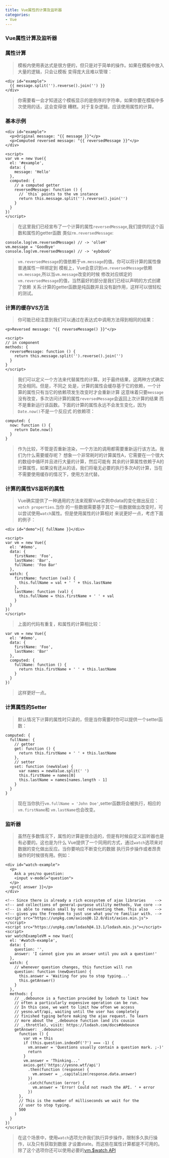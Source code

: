 ```yaml
---
title: Vue属性的计算及监听器
categories:
- Vue
---
```

### Vue属性计算及监听器    

### 属性计算    
>模板内使用表达式是很方便的，但只是对于简单的操作。如果在模板中放入大量的逻辑，只会让模板
>变得庞大且难以管理：

```
<div id="example">
  {{ message.split('').reverse().join('') }}
</div>
```
>你需要看一会才知道这个模板显示的是倒序的字符串，如果你要在模板中多次使用的话，这会变得很
>糟糕。对于复杂逻辑，应该使用属性的计算。

### 基本示例    

```
<div id="example">
  <p>Original message: "{{ message }}"</p>
  <p>Computed reversed message: "{{ reversedMessage }}"</p>
</div>

<script>
var vm = new Vue({
  el: '#example',
  data: {
    message: 'Hello'
  },
  computed: {
    // a computed getter
    reversedMessage: function () {
      // `this` points to the vm instance
      return this.message.split('').reverse().join('')
    }
  }
})
</script>
```
>在这里我们已经宣布了一个计算的属性`reversedMessage`,我们提供的这个函数和属性的getter函数
>类似`rm.reversedMessage`:

```
console.log(vm.reversedMessage) // -> 'olleH'
vm.message = 'Goodbye'
console.log(vm.reversedMessage) // -> 'eybdooG'
```
>`vm.reversedMessage`的值依赖于`vm.message`的值。你可以将计算的属性像普通属性一样绑定到
>模板上，Vue会意识到`vm.reversedMessage`依赖`vm.message`,所以当`vm.message`改变的时候
>修改对应绑定的`vm.reversedMessage`的值，当然最好的部分是我们已经以声明的方式创建了依赖
>关系:计算的getter函数是纯函数并且没有副作用，这样可以很轻松的测试。

### 计算的缓存VS方法    
>你可能已经注意到我们可以通过在表达式中调用方法得到相同的结果：

```
<p>Reversed message: "{{ reverseMessage() }}"</p>

<script>
// in component
methods: {
  reverseMessage: function () {
    return this.message.split('').reverse().join('')
  }
}
</script>
```
>我们可以定义一个方法来代替属性的计算。对于最终结果，这两种方式确实完全相同。但是，不同之
>处是，计算的属性会缓存基于它的依赖，一个计算的属性只有当它的依赖项发生改变时才会重新计算
>这意味着只要`message`没有改变，多次访问计算的属性`reversedMessage`会返回上次计算的结果
>而不是重新运行该函数。下面的计算的属性永远不会发生变化，因为`Date.now()`不是一个反应式
>的依赖项：

```
computed: {
  now: function () {
    return Date.now()
  }
}
```
>作为比较，不管是否重新渲染，一个方法的调用都需要重新运行该方法。我们为什么需要缓存呢？
>想象一个非常耗时的计算属性A，它需要在一个很大的数组中循环并且进行大量的计算，然后可能有
>其余的计算属性依赖于A的计算属性，如果没有还从的话，我们将毫无必要的执行多次A的计算，当在
>不需要使用缓存的情况下，使用方法代替。

### 计算的属性VS监听的属性    
>Vue确实提供了一种通用的方法来观察Vue实例中data的变化做出反应：`watch properties`.当你
>的一些数据需要基于其它一些数据做出改变时，可以尝试使用`watch`属性。但是使用属性的计算相对
>来说更好一点，考虑下面的例子：

```
<div id="demo">{{ fullName }}</div>

<script>
var vm = new Vue({
  el: '#demo',
  data: {
    firstName: 'Foo',
    lastName: 'Bar',
    fullName: 'Foo Bar'
  },
  watch: {
    firstName: function (val) {
      this.fullName = val + ' ' + this.lastName
    },
    lastName: function (val) {
      this.fullName = this.firstName + ' ' + val
    }
  }
})
</script>
```
>上面的代码有重复，和属性的计算相比较：

```
var vm = new Vue({
  el: '#demo',
  data: {
    firstName: 'Foo',
    lastName: 'Bar'
  },
  computed: {
    fullName: function () {
      return this.firstName + ' ' + this.lastName
    }
  }
})
```
>这样更好一点。

### 计算属性的Setter    
>默认情况下计算的属性时只读的，但是当你需要时你可以提供一个setter函数：    

```
computed: {
  fullName: {
    // getter
    get: function () {
      return this.firstName + ' ' + this.lastName
    },
    // setter
    set: function (newValue) {
      var names = newValue.split(' ')
      this.firstName = names[0]
      this.lastName = names[names.length - 1]
    }
  }
}
```
>现在当你执行`vm.fullName = 'John Doe'`,setter函数将会被执行，相应的`vm.firstName`和
`vm.lastName`也会改变。

### 监听器    
>虽然在多数情况下，属性的计算是很合适的，但是有时候自定义监听器也是有必要的。这也是为什么
>Vue提供了一个同用的方式，通过`watch`选项来对数据的变化做出反应。当你要响应不断变化的数据
>执行异步操作或者昂贵操作的时候很有用。例如：

```
<div id="watch-example">
  <p>
    Ask a yes/no question:
    <input v-model="question">
  </p>
  <p>{{ answer }}</p>
</div>

<!-- Since there is already a rich ecosystem of ajax libraries    -->
<!-- and collections of general-purpose utility methods, Vue core -->
<!-- is able to remain small by not reinventing them. This also   -->
<!-- gives you the freedom to just use what you're familiar with. -->
<script src="https://unpkg.com/axios@0.12.0/dist/axios.min.js"></script>
<script src="https://unpkg.com/lodash@4.13.1/lodash.min.js"></script>
<script>
var watchExampleVM = new Vue({
  el: '#watch-example',
  data: {
    question: '',
    answer: 'I cannot give you an answer until you ask a question!'
  },
  watch: {
    // whenever question changes, this function will run
    question: function (newQuestion) {
      this.answer = 'Waiting for you to stop typing...'
      this.getAnswer()
    }
  },
  methods: {
    // _.debounce is a function provided by lodash to limit how
    // often a particularly expensive operation can be run.
    // In this case, we want to limit how often we access
    // yesno.wtf/api, waiting until the user has completely
    // finished typing before making the ajax request. To learn
    // more about the _.debounce function (and its cousin
    // _.throttle), visit: https://lodash.com/docs#debounce
    getAnswer: _.debounce(
      function () {
        var vm = this
        if (this.question.indexOf('?') === -1) {
          vm.answer = 'Questions usually contain a question mark. ;-)'
          return
        }
        vm.answer = 'Thinking...'
        axios.get('https://yesno.wtf/api')
          .then(function (response) {
            vm.answer = _.capitalize(response.data.answer)
          })
          .catch(function (error) {
            vm.answer = 'Error! Could not reach the API. ' + error
          })
      },
      // This is the number of milliseconds we wait for the
      // user to stop typing.
      500
    )
  }
})
</script>
```
>在这个场景中，使用`watch`选项允许我们执行异步操作，限制多久执行操作，以及只有获取到数据
>才设置state。而这些在属性计算都是不可用的。除了这个选项你还可以使用必要的[vm.$watch API](https://vuejs.org/v2/api/#vm-watch)
